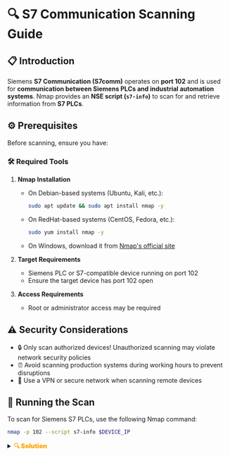 # 🔍 S7 Communication Scanning Guide

## 📋 Introduction
Siemens **S7 Communication (S7comm)** operates on **port 102** and is used for **communication between Siemens PLCs and industrial automation systems**. Nmap provides an **NSE script (`s7-info`)** to scan for and retrieve information from **S7 PLCs**.

## ⚙️ Prerequisites
Before scanning, ensure you have:

### 🛠️ Required Tools
1. **Nmap Installation**
   - On Debian-based systems (Ubuntu, Kali, etc.):
     ```bash
     sudo apt update && sudo apt install nmap -y
     ```
   - On RedHat-based systems (CentOS, Fedora, etc.):
     ```bash
     sudo yum install nmap -y
     ```
   - On Windows, download it from [Nmap's official site](https://nmap.org/download.html)

2. **Target Requirements**
   - Siemens PLC or S7-compatible device running on port 102
   - Ensure the target device has port 102 open

3. **Access Requirements**
   - Root or administrator access may be required

## ⚠️ Security Considerations
- 🔒 Only scan authorized devices! Unauthorized scanning may violate network security policies
- ⏰ Avoid scanning production systems during working hours to prevent disruptions
- 🔐 Use a VPN or secure network when scanning remote devices

## 🚀 Running the Scan
To scan for Siemens S7 PLCs, use the following Nmap command:
```bash
nmap -p 102 --script s7-info $DEVICE_IP
```

<details>
  <summary><strong><span style="color:orange;font-weight: 900">🔍 Solution</span></strong></summary>

  ### 📊 Sample Output
  ```
  Starting Nmap 7.94SVN ( https://nmap.org ) at 2025-02-07 22:25 CET
  Nmap scan report for localhost (127.0.0.1)
  Host is up (0.00011s latency).

  PORT    STATE SERVICE
  102/tcp open  iso-tsap
  | s7-info: 
  |   Module: 6ES7 315-2EH14-0AB0 
  |   Basic Hardware: 6ES7 315-2EH14-0AB0 
  |   Version: 3.2.6
  |   System Name: SNAP7-SERVER
  |   Module Type: CPU 315-2 PN/DP
  |   Serial Number: S C-C2UR28922012
  |_  Copyright: Original Siemens Equipment
  Service Info: Device: specialized

  Nmap done: 1 IP address (1 host up) scanned in 0.05 seconds
  ```

  ### 🔎 Output Analysis
  - **Module**: The type of Siemens PLC (e.g., CPU 315-2 PN/DP)
  - **Version**: Firmware version installed on the PLC
  - **Serial**: Unique hardware identifier
  - **Plant Identification**: Custom plant or site name configured in the PLC
  - **Copyright**: Manufacturer details (Siemens AG)

  ### ✅ Conclusion
  Using Nmap's s7-info script, you can gather valuable details about Siemens PLCs on a network. This helps security analysts, pentesters, and industrial engineers identify and secure S7 devices.

  Happy Scanning! 🔍🚀

  After completion, use the following flag:
  <div style="color:orange;font-weight: 900">
    🚩 Flag: CybICS(s7comm_analysis_complete)
  </div>
</details>
